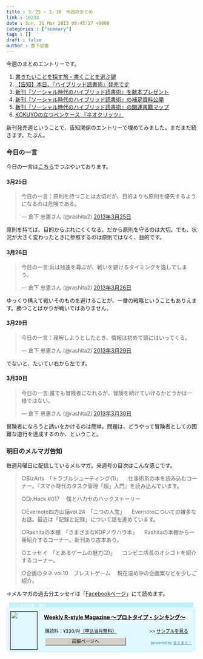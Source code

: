 ```yaml
---
title : 3／25 ~ 3／30　今週のまとめ
link : 10233
date : Sun, 31 Mar 2013 00:45:17 +0000
categories : ["summary"]
tags : []
draft : false
author : 倉下忠憲
---
```


今週のまとめエントリーです。


<ol>
<li><a href="https://rashita.net/blog/?p=10069">書きたいことを探す旅・書くことを選ぶ鍵</a></li>
<li><a href="https://rashita.net/blog/?p=10083">【告知】本日、『ハイブリッド読書術』発売です</a></li>
<li><a href="https://rashita.net/blog/?p=10092">新刊『ソーシャル時代のハイブリッド読書術』を献本プレゼント</a></li>
<li><a href="https://rashita.net/blog/?p=10097">新刊『ソーシャル時代のハイブリッド読書術』の補足資料公開</a></li>
<li><a href="https://rashita.net/blog/?p=10102">新刊『ソーシャル時代のハイブリッド読書術』の関連書籍マップ</a></li>
<li><a href="https://rashita.net/blog/?p=10109">KOKUYOの立つペンケース 『ネオクリッツ』</a></li>
</ol>

新刊発売週ということで、告知関係のエントリーで埋めてみました。まだまだ続きます。たぶん。

<h3>今日の一言</h3>
今日の一言は<a href="http://twitter.com/rashita2 ">こちら</a>でつぶやいております。


<h4>3月25日</h4>
<blockquote class="twitter-tweet" lang="ja"><p>今日の一言：原則を持つことは大切だが、目的よりも原則を優先するようになるのは危険である。</p>&mdash; 倉下 忠憲さん (@rashita2) <a href="https://twitter.com/rashita2/status/316173606784757760">2013年3月25日</a></blockquote>
<script async src="//platform.twitter.com/widgets.js" charset="utf-8"></script>
原則を持てば、目的からぶれにくくなる。だから原則を守るのは大切。でも、状況が大きく変わったときに参照するのは原則ではなく、目的です。


<h4>3月26日</h4>
<blockquote class="twitter-tweet" lang="ja"><p>今日の一言:兵は拙速を尊ぶが、戦いを避けるタイミングを逸してしまう。</p>&mdash; 倉下 忠憲さん (@rashita2) <a href="https://twitter.com/rashita2/status/316540275403128832">2013年3月26日</a></blockquote>
<script async src="//platform.twitter.com/widgets.js" charset="utf-8"></script>

ゆっくり構えて戦いそのものを避けることが、一番の戦略ということもありえます。勝つことばかりが戦いではありません。

<h4>3月29日</h4>
<blockquote class="twitter-tweet" lang="ja"><p>今日の一言：理解しようとしたとき、情報は初めて頭にはいってくる。</p>&mdash; 倉下 忠憲さん (@rashita2) <a href="https://twitter.com/rashita2/status/317591109687734275">2013年3月29日</a></blockquote>
<script async src="//platform.twitter.com/widgets.js" charset="utf-8"></script>

でないと、たいてい右から左です。

<h4>3月30日</h4>
<blockquote class="twitter-tweet" lang="ja"><p>今日の一言:誰でも冒険者になれるが、冒険を続けていけるかどうかは一様ではない。</p>&mdash; 倉下 忠憲さん (@rashita2) <a href="https://twitter.com/rashita2/status/317799147854000129">2013年3月30日</a></blockquote>
<script async src="//platform.twitter.com/widgets.js" charset="utf-8"></script>

冒険者になろうと誘いをかけるのは簡単。問題は、どうやって冒険者としての困難な道行を達成するのか、ということ。

<h3>明日のメルマガ告知</h3>
毎週月曜日に配信しているメルマガ。来週号の目次はこんな感じです。


<blockquote>
○BizArts　「トラブルシューティング(1)」
　仕事術系の本を読み込むコーナー。『スマホ時代のタスク管理「超」入門』を読み込んでいます。

○Dr.Hack #017
　僕とハカセのハックストーリー

○Evernote四方山話vol.24　「二つの人生」
　Evernoteについての雑多なお話。最近は「記録と記録」について話を進めています。

○Rashitaの本棚　「さまざまなKDPノウハウ本」
　Rashitaの本棚から一冊紹介するコーナー。新刊あり古本あり。

○エッセイ　「とあるゲームの魅力(2)」
　コンビニ店長のオシゴトを紹介するコーナー。

○企画のタネ vol.10　ブレストゲーム
　現在温め中の企画案などを少しご紹介。

</blockquote>



→メルマガの過去分エッセイは「<a href="http://www.facebook.com/home.php#!/rashitaportal">Facebookページ</a>」にて読めます。


<div style="width:500px;margin-bottom:20px;">
<div style="height:13px;background:url(http://img.mag2.com/mag2/common/publ/pub-form/wide_b_left_top.gif) no-repeat left top;"><div style="height:13px;background:url(http://img.mag2.com/mag2/common/publ/pub-form/wide_b_right_top.gif) no-repeat right top;"><div style="margin:0 7px;padding-left:8px; height:13px; color:#fff; background:#c2efff url(http://img.mag2.com/mag2/common/publ/pub-form/wide_b_tit.gif) no-repeat left top; font-size:10px;">メルマガ登録・解除</div></div></div>
<div style="padding:10px 0;background:#dff7ff url(http://img.mag2.com/mag2/common/publ/pub-form/wide_b_bg.gif) repeat-x;font-size:12px;"><a href="http://www.mag2.com/m/0001185133.html" style="border:none;"><img src="http://www.mag2.com/images/MagazineCover/0001185133c.gif" width="70" height="100" style="margin:0 10px; position:absolute; border:#000 1px solid;" /></a>
<div style="margin:0 10px 0 92px; position:relative; height:95px;">
<div style="padding:8px 7px; background-color: #ebfaff; font-weight:bold; font-size:14px; line-height:1.2;"><a href="http://www.mag2.com/m/0001185133.html" style="color:#000;">Weekly R-style Magazine ～プロトタイプ・シンキング～ </a></div>
<div style="padding:10px 0 0 10px;">購読料：&yen;330/月<a href="http://www.mag2.com/read/charge.html" style="color:#000;">（申込当月無料）</a><span style="position:absolute; right:10px;">&gt;&gt;&nbsp;<a href="http://www.mag2.com/sample/0001185133.html" target="_blank" style="color:#000;">サンプルを見る</a></span></div><div style="margin:10px 0 0 10px; height:20px;position:relative;"><a href="http://www.mag2.com/m/0001185133.html" style="color:#000;text-decoration:none;"><span style="padding:2px 70px;border:#404040 1px solid;border-top-color:#fff;border-left-color:#fff;background-color:#d4d0c8;text-align:center;">詳細ページへ</span></a><span style="position:absolute; right:0; bottom:0; color:#3f8ba5; font-size:10px;">powered by <a href="http://www.mag2.com/" target="_blank" style="color:#3f8ba5;">まぐまぐ！</a></span></div></div>
</div>
<div style="height:4px;background:url(http://img.mag2.com/mag2/common/publ/pub-form/wide_b_left_bot.gif) no-repeat left top;"><div style="background:url(http://img.mag2.com/mag2/common/publ/pub-form/wide_b_right_bot.gif) no-repeat right top;"><div style="margin:0 7px;padding-left:8px; height:4px; background-color:#dff7ff; font-size:1px;">&nbsp;</div></div></div>
</div>